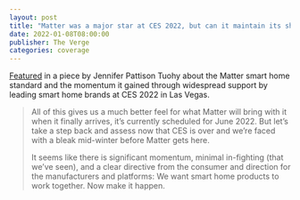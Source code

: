 ```yaml
---
layout: post
title: "Matter was a major star at CES 2022, but can it maintain its shine?"
date: 2022-01-08T08:00:00
publisher: The Verge
categories: coverage 
---
```


[Featured][ln1] in a piece by Jennifer Pattison Tuohy about the Matter smart home standard and the momentum it gained through widespread support by leading smart home brands at CES 2022 in Las Vegas.

> All of this gives us a much better feel for what Matter will bring with it when it finally arrives, it’s currently scheduled for June 2022. But let’s take a step back and assess now that CES is over and we’re faced with a bleak mid-winter before Matter gets here.
> 
> It seems like there is significant momentum, minimal in-fighting (that we’ve seen), and a clear directive from the consumer and direction for the manufacturers and platforms: We want smart home products to work together. Now make it happen.

[ln1]: https://www.theverge.com/2022/1/8/22872311/matter-smart-home-ces-2022 "Matter was a major star at CES 2022, but can it maintain its shine?"

